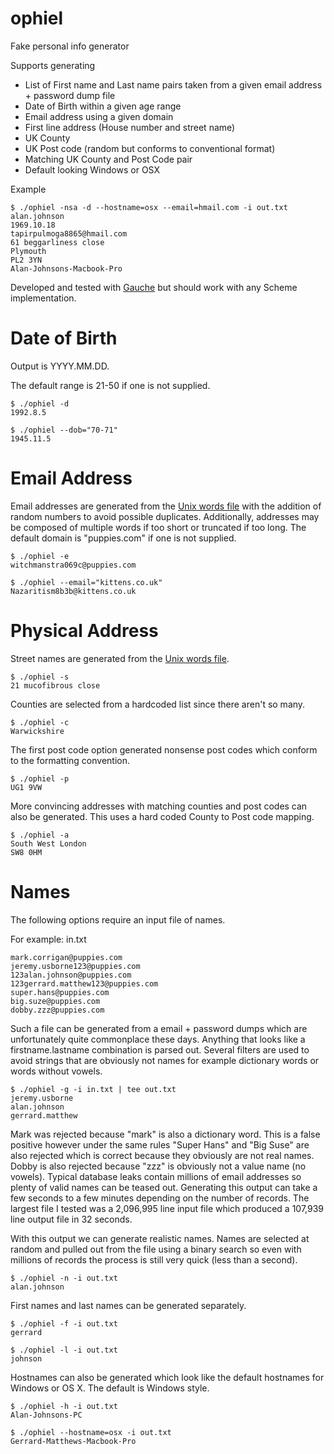 ophiel
======

Fake personal info generator

Supports generating
* List of First name and Last name pairs taken from a given email address + password dump file
* Date of Birth within a given age range
* Email address using a given domain
* First line address (House number and street name)
* UK County
* UK Post code (random but conforms to conventional format)
* Matching UK County and Post Code pair
* Default looking Windows or OSX

Example

    $ ./ophiel -nsa -d --hostname=osx --email=hmail.com -i out.txt 
    alan.johnson
    1969.10.18
    tapirpulmoga8865@hmail.com
    61 beggarliness close
    Plymouth
    PL2 3YN
    Alan-Johnsons-Macbook-Pro

Developed and tested with [Gauche](http://practical-scheme.net/gauche/) but should work with any Scheme implementation.

Date of Birth
==

Output is YYYY.MM.DD.

The default range is 21-50 if one is not supplied. 

    $ ./ophiel -d
    1992.8.5

    $ ./ophiel --dob="70-71"
    1945.11.5

Email Address
==

Email addresses are generated from the [Unix words file](http://en.wikipedia.org/wiki/Words_%28Unix%29) with the addition of random numbers to avoid possible duplicates. Additionally, addresses may be composed of multiple words if too short or truncated if too long. The default domain is "puppies.com" if one is not supplied.

    $ ./ophiel -e
    witchmanstra069c@puppies.com

    $ ./ophiel --email="kittens.co.uk"
    Nazaritism8b3b@kittens.co.uk

Physical Address
===

Street names are generated from the [Unix words file](http://en.wikipedia.org/wiki/Words_%28Unix%29).

    $ ./ophiel -s
    21 mucofibrous close

Counties are selected from a hardcoded list since there aren't so many.

    $ ./ophiel -c
    Warwickshire

The first post code option generated nonsense post codes which conform to the formatting convention. 

    $ ./ophiel -p
    UG1 9VW

More convincing addresses with matching counties and post codes can also be generated. This uses a hard coded County to Post code mapping.

    $ ./ophiel -a
    South West London
    SW8 0HM

Names
===

The following options require an input file of names.

For example: in.txt

    mark.corrigan@puppies.com
    jeremy.usborne123@puppies.com
    123alan.johnson@puppies.com
    123gerrard.matthew123@puppies.com
    super.hans@puppies.com
    big.suze@puppies.com
    dobby.zzz@puppies.com
    
Such a file can be generated from a email + password dumps which are unfortunately quite commonplace these days. Anything that looks like a firstname.lastname combination is parsed out. Several filters are used to avoid strings that are obviously not names for example dictionary words or words without vowels.

    $ ./ophiel -g -i in.txt | tee out.txt 
    jeremy.usborne
    alan.johnson
    gerrard.matthew

Mark was rejected because "mark" is also a dictionary word. This is a false positive however under the same rules "Super Hans" and "Big Suse" are also rejected which is correct because they obviously are not real names. Dobby is also rejected because "zzz" is obviously not a value name (no vowels). Typical database leaks contain millions of email addresses so plenty of valid names can be teased out. Generating this output can take a few seconds to a few minutes depending on the number of records. The largest file I tested was a 2,096,995 line input file which produced a 107,939 line output file in 32 seconds.

With this output we can generate realistic names. Names are selected at random and pulled out from the file using a binary search so even with millions of records the process is still very quick (less than a second).

    $ ./ophiel -n -i out.txt 
    alan.johnson

First names and last names can be generated separately.

    $ ./ophiel -f -i out.txt 
    gerrard

    $ ./ophiel -l -i out.txt 
    johnson

Hostnames can also be generated which look like the default hostnames for Windows or OS X. The default is Windows style.

    $ ./ophiel -h -i out.txt
    Alan-Johnsons-PC

    $ ./ophiel --hostname=osx -i out.txt
    Gerrard-Matthews-Macbook-Pro
